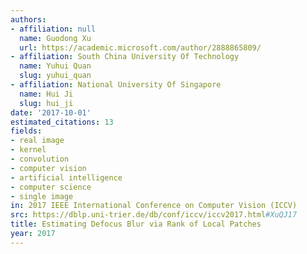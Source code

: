 ```yaml
---
authors:
- affiliation: null
  name: Guodong Xu
  url: https://academic.microsoft.com/author/2888865809/
- affiliation: South China University Of Technology
  name: Yuhui Quan
  slug: yuhui_quan
- affiliation: National University Of Singapore
  name: Hui Ji
  slug: hui_ji
date: '2017-10-01'
estimated_citations: 13
fields:
- real image
- kernel
- convolution
- computer vision
- artificial intelligence
- computer science
- single image
in: 2017 IEEE International Conference on Computer Vision (ICCV)
src: https://dblp.uni-trier.de/db/conf/iccv/iccv2017.html#XuQJ17
title: Estimating Defocus Blur via Rank of Local Patches
year: 2017
---
```


